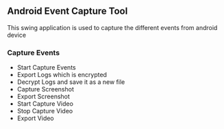 ## Android Event Capture Tool

This swing application is used to capture the different events from android device

### Capture Events

- Start Capture Events
- Export Logs which is encrypted
- Decrypt Logs and save it as a new file
- Capture Screenshot
- Export Screenshot
- Start Capture Video
- Stop Capture Video
- Export Video